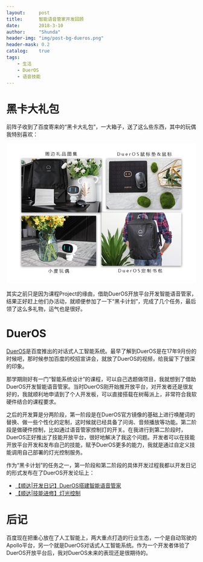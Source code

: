 ```yaml
---
layout:     post
title:      智能语音管家开发回顾
date:       2018-3-10
author:     "Shunda"
header-img: "img/post-bg-dueros.png"
header-mask: 0.2
catalog:    true
tags:
    - 生活
    - DuerOS
    - 语音技能
---
```


# 黑卡大礼包

前阵子收到了百度寄来的“黑卡大礼包”，一大箱子，送了这么些东西，其中的玩偶我特别喜欢：

![present](/img/in-post/post-dueros.png)

其实之前只是因为课程Project的缘由，借助DuerOS开放平台开发智能语音管家，结果正好赶上他们办活动，就顺便参加了一下“黑卡计划”，完成了几个任务，最后领了这么多礼物，运气也是很好。

# DuerOS

[DuerOS](https://dueros.baidu.com/)是百度推出的对话式人工智能系统。最早了解到DuerOS是在17年9月份的时候吧，那时候参加百度的校招宣讲会，就放了DuerOS的视频，给我留下了很深的印象。

那学期刚好有一门“智能系统设计”的课程，可以自己选题做项目，我就想到了借助DuerOS开发智能语音管家。当时DuerOS刚开始推开放平台，对开发者还是很友好的，我就顺利地申请到了个人开发板，可以直接搭载在树莓派上，非常符合我软硬件结合的课程要求。

之后的开发算是分两阶段，第一阶段是在DuerOS官方镜像的基础上进行唤醒词的替换、做一些个性化的定制，这时候就已经具备了问询、音频播放等功能。第二阶段是做硬件控制，比如通过语音管家控制灯的开关。在我进行到第二阶段时，DuerOS正好推出了技能开放平台，很好地解决了我这个问题。开发者可以在技能开放平台开发和发布自己的技能，赋予DuerOS更多的能力，我就是通过自定义技能调用自己部署的灯光控制服务。

作为“黑卡计划”的任务之一，第一阶段和第二阶段的具体开发过程我都以开发日记的形式发布在了DuerOS开发论坛上：
- [【顺达\|开发日记】DuerOS搭建智能语音管家](https://dueros.baidu.com/forum/topic/show/245086)
- [【顺达\|技能进修】灯光控制](https://dueros.baidu.com/forum/topic/show/248520)

# 后记

百度现在把重心放在了人工智能上，两大重点打造的行业生态，一个是自动驾驶的Apollo平台，另一个就是DuerOS对话式人工智能系统。作为一个开发者体验了DuerOS开放平台后，我对DuerOS未来的表现还是很期待的。
